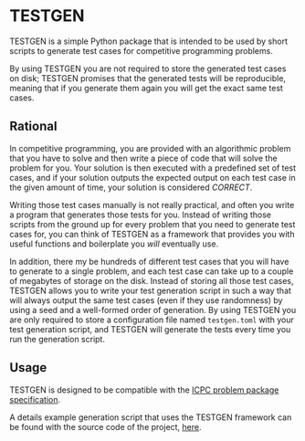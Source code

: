 # TESTGEN

TESTGEN is a simple Python package that is intended to be used by short
scripts to generate test cases for competitive programming problems.

By using TESTGEN you are not required to store the generated test cases on disk;
TESTGEN promises that the generated tests will be reproducible, meaning that
if you generate them again you will get the exact same test cases.

## Rational

In competitive programming, you are provided with an algorithmic problem that
you have to solve and then write a piece of code that will solve the problem
for you. Your solution is then executed with a predefined set of test cases,
and if your solution outputs the expected output on each test case in the given
amount of time, your solution is considered *CORRECT*.

Writing those test cases manually is not really practical, and often you write
a program that generates those tests for you. Instead of writing those scripts
from the ground up for every problem that you need to generate test cases for,
you can think of TESTGEN as a framework that provides you with useful functions
and boilerplate you *will* eventually use.

In addition, there my be hundreds of different test cases that you will have to
generate to a single problem, and each test case can take up to a couple of
megabytes of storage on the disk. Instead of storing all those test cases,
TESTGEN allows you to write your test generation script in such a way that will
always output the same test cases (even if they use randomness) by using a seed
and a well-formed order of generation. By using TESTGEN you are only required
to store a configuration file named `testgen.toml` with your test generation
script, and TESTGEN will generate the tests every time you run the generation
script.

## Usage

TESTGEN is designed to be compatible with the [ICPC problem package specification](https://icpc.io/problem-package-format/).

A details example generation script that uses the TESTGEN framework can be
found with the source code of the project, [here](https://github.com/RealA10N/testgen/blob/main/example.py).
